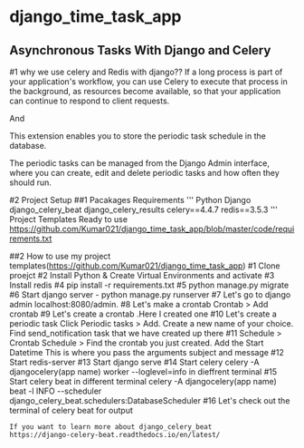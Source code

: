 # django_time_task_app


## Asynchronous Tasks With Django and Celery 

#1 why we use celery and Redis with django??
If a long process is part of your application's workflow, you can use Celery to execute that process in the background, as resources become available, so that your application can continue to respond to client requests.

And 

This extension enables you to store the periodic task schedule in the database.

The periodic tasks can be managed from the Django Admin interface, where you can create, edit and delete periodic tasks and how often they should run.

#2 Project Setup
##1 Pacakages Requirements 
	'''
	Python
	Django
	django_celery_beat
	django_celery_results
	celery==4.4.7
	redis==3.5.3
	'''
	Project Templates Ready to use
	https://github.com/Kumar021/django_time_task_app/blob/master/code/requirements.txt 

##2 How to use my project templates(https://github.com/Kumar021/django_time_task_app)
	#1 Clone proejct
	#2 Install Python & Create Virtual Environments and activate
	#3 Install redis
	#4 pip install -r requirements.txt
	#5 python manage.py migrate
	#6 Start django server - python manage.py runserver 
	#7 Let's go to django admin localhost:8080/admin.
	#8 Let's make a crontab Crontab > Add crontab
	#9 Let's create a crontab .Here I created one
	#10 Let's create a periodic task
	Click Periodic tasks > Add. Create a new name of your choice. Find send_notification task that we have created up there
	#11 Schedule > Crontab Schedule > Find the crontab you just created.
	Add the Start Datetime
	This is where you pass the arguments subject and message
	#12 Start redis-server 
	#13 Start django serve 
	#14 Start celery celery -A djangocelery(app name) worker --loglevel=info in dieffrent terminal
	#15 Start celery beat in different terminal 
	celery -A djangocelery(app name) beat -l INFO --scheduler django_celery_beat.schedulers:DatabaseScheduler
	#16 Let's check out the terminal of celery beat for output

	If you want to learn more about django_celery_beat
	https://django-celery-beat.readthedocs.io/en/latest/



	

